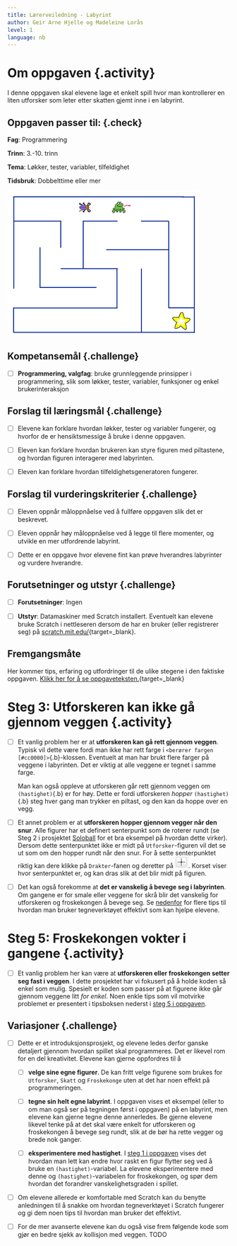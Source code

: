 ```yaml
---
title: Lærerveiledning - Labyrint
author: Geir Arne Hjelle og Madeleine Lorås
level: 1
language: nb
---
```


# Om oppgaven {.activity}
I denne oppgaven skal elevene lage et enkelt spill hvor man kontrollerer en liten utforsker som leter etter skatten gjemt inne i en labyrint.

## Oppgaven passer til: {.check}
 __Fag__: Programmering

__Trinn__: 3.-10. trinn

__Tema__: Løkker, tester, variabler, tilfeldighet

__Tidsbruk__: Dobbelttime eller mer

![](labyrint.png)

## Kompetansemål {.challenge}

+ [ ] __Programmering, valgfag__: bruke grunnleggende prinsipper i programmering, slik som løkker, tester, variabler, funksjoner og enkel brukerinteraksjon


## Forslag til læringsmål {.challenge}

+ [ ] Elevene kan forklare hvordan løkker, tester og variabler fungerer, og hvorfor de er hensiktsmessige å bruke i denne oppgaven.
+ [ ] Eleven kan forklare hvordan brukeren kan styre figuren med piltastene, og hvordan figuren interagerer med labyrinten.
+ [ ] Eleven kan forklare hvordan tilfeldighetsgeneratoren fungerer.


## Forslag til vurderingskriterier {.challenge}

+ [ ] Eleven oppnår måloppnåelse ved å fullføre oppgaven slik det er beskrevet.
+ [ ] Eleven oppnår høy måloppnåelse ved å legge til flere momenter, og utvikle en mer utfordrende labyrint.
+ [ ] Dette er en oppgave hvor elevene fint kan prøve hverandres labyrinter og vurdere hverandre.


## Forutsetninger og utstyr {.challenge}

+ [ ] __Forutsetninger__: Ingen

+ [ ] __Utstyr__: Datamaskiner med Scratch installert. Eventuelt kan elevene bruke Scratch i nettleseren dersom de har en bruker (eller registrerer seg) på [scratch.mit.edu/](http://scratch.mit.edu/){target=_blank}.

## Fremgangsmåte
Her kommer tips, erfaring og utfordringer til de ulike stegene i den faktiske oppgaven. [Klikk her for å se oppgaveteksten.](../labyrint/labyrint.html){target=_blank}

# Steg 3: Utforskeren kan ikke gå gjennom veggen {.activity}
+ [ ] Et vanlig problem her er at __utforskeren kan gå rett gjennom veggen__. Typisk vil dette være fordi man ikke har rett farge i `<berører fargen [#cc0000]>`{.b}-klossen.  Eventuelt at man har brukt flere farger på veggene i labyrinten. Det er viktig at alle veggene er tegnet i samme farge.

  Man kan også oppleve at utforskeren går rett gjennom veggen om
  `(hastighet)`{.b} er for høy. Dette er fordi utforskeren _hopper_
  `(hastighet)`{.b} steg hver gang man trykker en piltast, og den kan
  da hoppe over en vegg.

+ [ ] Et annet problem er at __utforskeren hopper gjennom vegger når den snur__. Alle figurer har et definert senterpunkt som de roterer rundt (se Steg 2 i prosjektet [Soloball](../soloball/soloball.html) for et bra eksempel på hvordan dette virker). Dersom dette senterpunktet ikke er midt på `Utforsker`-figuren vil det se ut som om den hopper rundt når den snur. For å sette senterpunktet riktig kan dere klikke på `Drakter`-fanen og deretter på ![Velg senterpunkt](../bilder/velg_senterpunkt.png). Korset viser hvor senterpunktet er, og kan dras slik at det blir midt på figuren.

+ [ ] Det kan også forekomme at __det er vanskelig å bevege seg i labyrinten__. Om gangene er for smale eller veggene for skrå blir det vanskelig for utforskeren og froskekongen å bevege seg. Se [nedenfor](#tema-tegne-bakgrunner-i-scratch) for flere tips til  hvordan man bruker tegneverktøyet effektivt som kan hjelpe elevene.

# Steg 5: Froskekongen vokter i gangene {.activity}
+ [ ] Et vanlig problem her kan være at __utforskeren eller froskekongen setter seg fast i veggen__. I dette prosjektet har vi fokusert på å holde koden så enkel som mulig. Spesielt er koden som passer på at figurene ikke går gjennom veggene litt _for enkel_. Noen enkle tips som vil motvirke problemet er presentert i tipsboksen nederst i [steg 5 i oppgaven](labyrint.html#tips-3).


## Variasjoner {.challenge}
+ [ ] Dette er et introduksjonsprosjekt, og elevene ledes derfor ganske
detaljert gjennom hvordan spillet skal programmeres. Det er likevel
rom for en del kreativitet. Elevene kan gjerne oppfordres til å

  + [ ] __velge sine egne figurer__. De kan fritt velge figurene som brukes
    for `Utforsker`, `Skatt` og `Froskekonge` uten at det har noen
    effekt på programmeringen.

  + [ ] __tegne sin helt egne labyrint__. I oppgaven vises et eksempel
    (eller to om man også ser på tegningen først i oppgaven) på en
    labyrint, men elevene kan gjerne tegne denne annerledes. Be gjerne
    elevene likevel tenke på at det skal være enkelt for utforskeren og
    froskekongen å bevege seg rundt, slik at de bør ha rette vegger og
    brede nok ganger.

  + [ ] __eksperimentere med hastighet__. I
    [steg 1 i oppgaven](labyrint.html#steg-1-hvordan-styre-figurer-med-piltastene)
    vises det hvordan man lett kan endre hvor raskt en figur flytter seg
    ved å bruke en `(hastighet)`-variabel. La elevene eksperimentere med
    denne og `(hastighet)`-variabelen for froskekongen, og spør dem
    hvordan det forandrer vanskelighetsgraden i spillet.

+ [ ] Om elevene allerede er komfortable med Scratch kan du benytte
anledningen til å snakke om hvordan tegneverktøyet i Scratch fungerer og gi dem noen tips til hvordan man bruker det effektivt.

+ [ ] For de mer avanserte elevene kan du også vise frem følgende kode som
gjør en bedre sjekk av kollisjon med veggen.  TODO
